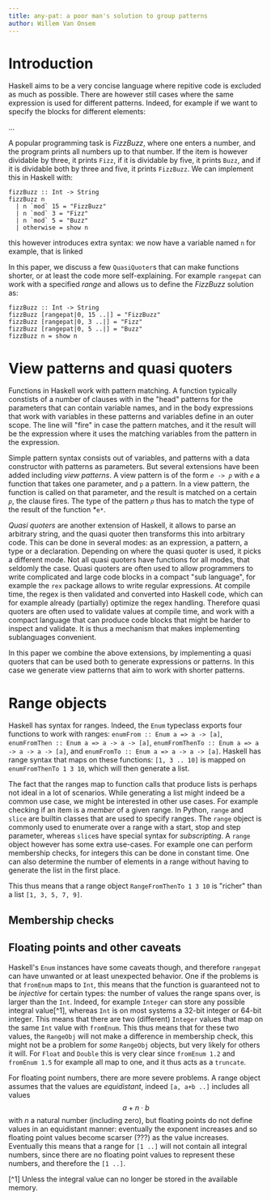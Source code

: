 ```yaml
---
title: any-pat: a poor man's solution to group patterns
author: Willem Van Onsem
---
```


# Introduction

Haskell aims to be a very concise language where repitive code is excluded as much as possible. There are however still cases where the same expression is used for different patterns. Indeed, for example if we want to specify the blocks for different elements:

...

A popular programming task is *FizzBuzz*, where one enters a number, and the program prints all numbers up to that number. If the item is however dividable by three, it prints `Fizz`, if it is dividable by five, it prints `Buzz`, and if it is dividable both by three and five, it prints `FizzBuzz`. We can implement this in Haskell with:

```
fizzBuzz :: Int -> String
fizzBuzz n
  | n `mod` 15 = "FizzBuzz"
  | n `mod` 3 = "Fizz"
  | n `mod` 5 = "Buzz"
  | otherwise = show n
```

this however introduces extra syntax: we now have a variable named `n` for example, that is linked

In this paper, we discuss a few `QuasiQuoter`s that can make functions shorter, or at least the code more self-explaining. For example `rangepat` can work with a specified *range* and allows us to define the *FizzBuzz* solution as:

```
fizzBuzz :: Int -> String
fizzBuzz [rangepat|0, 15 ..|] = "FizzBuzz"
fizzBuzz [rangepat|0, 3 ..|] = "Fizz"
fizzBuzz [rangepat|0, 5 ..|] = "Buzz"
fizzBuzz n = show n
```

# View patterns and quasi quoters

Functions in Haskell work with pattern matching. A function typically constists of a number of clauses with in the "head" patterns for the parameters that can contain variable names, and in the body expressions that work with variables in these patterns and variables define in an outer scope. The line will "fire" in case the pattern matches, and it the result will be the expression where it uses the matching variables from the pattern in the expression.

Simple pattern syntax consists out of variables, and patterns with a data constructor with patterns as parameters. But several extensions have been added including *view patterns*. A view pattern is of the form <code><i>e</i> -&gt; <i>p</i></code> with *`e`* a function that takes one parameter, and `p` a pattern. In a view pattern, the function is called on that parameter, and the result is matched on a certain *`p`*, the clause fires. The type of the pattern *`p`* thus has to match the type of the result of the function *`e*`.

*Quasi quoters* are another extension of Haskell, it allows to parse an arbitrary string, and the quasi quoter then transforms this into arbitrary code. This can be done in several modes: as an expression, a pattern, a type or a declaration. Depending on where the quasi quoter is used, it picks a different mode. Not all quasi quoters have functions for all modes, that seldomly the case. Quasi quoters are often used to allow programmers to write complicated and large code blocks in a compact "sub language", for example the `rex` package allows to write regular expressions. At compile time, the regex is then validated and converted into Haskell code, which can for example already (partially) optimize the regex handling. Therefore quasi quoters are often used to validate values at compile time, and work with a compact language that can produce code blocks that might be harder to inspect and validate. It is thus a mechanism that makes implementing sublanguages convenient.

In this paper we combine the above extensions, by implementing a quasi quoters that can be used both to generate expressions or patterns. In this case we generate view patterns that aim to work with shorter patterns.

# Range objects

Haskell has syntax for ranges. Indeed, the `Enum` typeclass exports four functions to work with ranges: `enumFrom :: Enum a => a -> [a]`, `enumFromThen :: Enum a => a -> a -> [a]`, `enumFromThenTo :: Enum a => a -> a -> a -> [a]`, and `enumFromTo :: Enum a => a -> a -> [a]`. Haskell has range syntax that maps on these functions: `[1, 3 .. 10]` is mapped on `enumFromThenTo 1 3 10`, which will then generate a list.

The fact that the ranges map to function calls that produce lists is perhaps not ideal in a lot of scenarios. While generating a list might indeed be a common use case, we might be interested in other use cases. For example checking if an item is a *member* of a given range. In Python, `range` and `slice` are builtin classes that are used to specify ranges. The `range` object is commonly used to enumerate over a range with a start, stop and step parameter, whereas `slice`s have special syntax for *subscripting*. A `range` object however has some extra use-cases. For example one can perform membership checks, for integers this can be done in constant time. One can also determine the number of elements in a range without having to generate the list in the first place.

This thus means that a range object `RangeFromThenTo 1 3 10` is "richer" than a list `[1, 3, 5, 7, 9]`.

## Membership checks



## Floating points and other caveats

Haskell's `Enum` instances have some caveats though, and therefore `rangepat` can have unwanted or at least unexpected behavior. One if the problems is that `fromEnum` maps to `Int`, this means that the function is guaranteed not to be *injective* for certain types: the number of values the range spans over, is larger than the `Int`. Indeed, for example `Integer` can store any possible integral value[^1], whereas `Int` is on most systems a 32-bit integer or 64-bit integer. This means that there are two (different) `Integer` values that map on the same `Int` value with `fromEnum`. This thus means that for these two values, the `RangeObj` will not make a difference in membership check, this might not be a problem for *some* `RangeObj` objects, but very likely for others it will. For `Float` and `Double` this is very clear since `fromEnum 1.2` and `fromEnum 1.5` for example all map to one, and it thus acts as a `truncate`.

For floating point numbers, there are more severe problems. A range object assumes that the values are *equidistant*, indeed `[a, a+b ..]` includes all values $$a + n\cdot{} b$$ with $n$ a natural number (including zero), but floating points do not define values in an equidistant manner: eventually the exponent increases and so floating point values become scarser (???) as the value increases. Eventually this means that a range for `[1 ..]` will not contain all integral numbers, since there are no floating point values to represent these numbers, and therefore the `[1 ..]`.

[^1] Unless the integral value can no longer be stored in the available memory.
